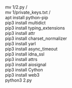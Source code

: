 mv 1/2.py /<br>
mv 1/private_keys.txt /<br>
apt install python-pip<br>
pip3 install multidict<br>
pip3 install typing_extensions<br>
pip3 install attr<br>
pip3 install charset_normalizer<br>
pip3 install yarl<br>
pip3 install async_timeout<br>
pip3 install idna_ssl<br>
pip3 install attrs<br>
pip3 install aiosignal<br>
pip3 install Cython<br>
pip3 install web3<br>
python3 2.py<br>
